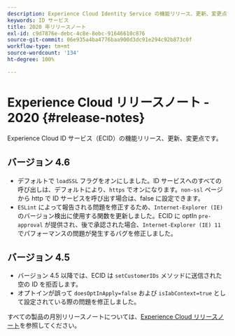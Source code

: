 ```yaml
---
description: Experience Cloud Identity Service の機能リリース、更新、変更点です。
keywords: ID サービス
title: 2020 年リリースノート
exl-id: c9d7876e-debc-4c8e-8ebc-91646610c876
source-git-commit: 06e935a4ba4776baa900d3dc91e294c92b873c0f
workflow-type: tm+mt
source-wordcount: '134'
ht-degree: 100%

---
```


# Experience Cloud リリースノート - 2020 {#release-notes}

Experience Cloud ID サービス（ECID）の機能リリース、更新、変更点です。

## バージョン 4.6

* デフォルトで `loadSSL` フラグをオンにしました。ID サービスへのすべての呼び出しは、デフォルトにより、`https` でオンになります。`non-ssl` ページから http で ID サービスを呼び出す場合は、false に設定できます。
* `ESLint` によって報告される問題を修正するため、`Internet-Explorer (IE)` のバージョン検出に使用する関数を更新しました。ECID に optIn `pre-approval` が提供され、後で承認された場合、`Internet-Explorer (IE) 11` でパフォーマンスの問題が発生するバグを修正しました。

## バージョン 4.5

* バージョン 4.5 以降では、ECID は `setCustomerIDs` メソッドに送信された空の ID を拒否します。
* オプトインが誤って `doesOptInApply=false` および `isIabContext=true` として設定されている際の問題を修正しました。

すべての製品の月別リリースノートについては、[Experience Cloud リリースノート](https://docs.adobe.com/content/help/ja-JP/release-notes/experience-cloud/current.html)を参照してください。
